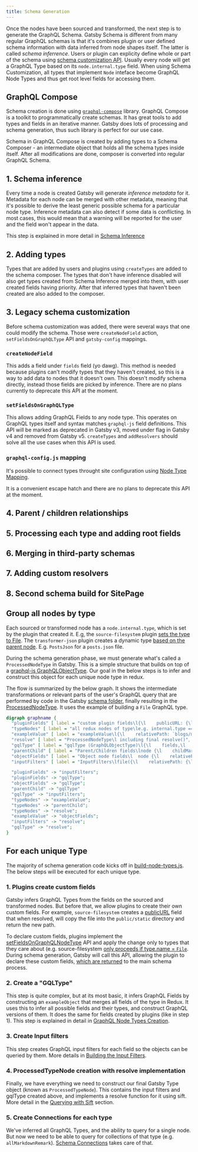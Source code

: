 ```yaml
---
title: Schema Generation
---
```


Once the nodes have been sourced and transformed, the next step is to generate the GraphQL Schema. Gatsby Schema is different from many regular GraphQL schemas is that it's combines plugin or user defined schema information with data inferred from node shapes itself. The latter is called _schema inferrence_. Users or plugin can explicity define whole or part of the schema using [schema customization API](/docs/schema-customization). Usually every node will get a GraphQL Type based on its `node.internal.type` field. When using Schema Customization, all types that implement `Node` inteface become GraphQL Node Types and thus get root level fields for accessing them.

## GraphQL Compose

Schema creation is done using [`graphql-compose`](https://github.com/graphql-compose/graphql-compose) library. GraphQL Compose is a toolkit to programmatically create schemas. It has great tools to add types and fields in an iterative manner. Gatsby does lots of processing and schema generation, thus such library is perfect for our use case.

Schema in GraphQL Compose is created by adding types to a Schema Composer - an intermediate object that holds all the schema types inside itself. After all modifications are done, composer is converted into regular GraphQL Schema.

## 1. Schema inference

Every time a node is created Gatsby will generate _inference metadata_ for it. Metadata for each node can be merged with other metadata, meaning that it's possible to derive the least generic possible schema for a particular node type. Inference metadata can also detect if some data is conflicting. In most cases, this would mean that a warning will be reported for the user and the field won't appear in the data.

This step is explained in more detail in [Schema Inference](/docs/schema-inference)

## 2. Adding types

Types that are added by users and plugins using `createTypes` are added to the schema composer. The types that don't have inference disabled will also get types created from Schema Inference merged into them, with user created fields having priority. After that inferred types that haven't been created are also added to the composer.

## 3. Legacy schema customization

Before schema customization was added, there were several ways that one could modify the schema. Those were `createNodeField` action, `setFieldsOnGraphQLType` API and `gatsby-config` mappings.

### `createNodeField`

This adds a field under `fields` field (yo dawg). This method is needed because plugins can't modify types that they haven't created, so this is a way to add data to nodes that it doesn't own. This doesn't modify schema directly, instead those fields are picked by inference. There are no plans currently to deprecate this API at the moment.

### `setFieldsOnGraphQLType`

This allows adding GraphQL Fields to any node type. This operates on GraphQL types itself and syntax matches `graphql-js` field definitions. This API will be marked as deprecated in Gatsby v3, moved under flag in Gatsby v4 and removed from Gatsby v5. `createTypes` and `addResolvers` should solve all the use cases when this API is used.

### `graphql-config.js` mapping

It's possible to connect types throught site configuration using [Node Type Mapping](https://www.gatsbyjs.org/docs/gatsby-config/#mapping-node-types).

It is a convenient escape hatch and there are no plans to deprecate this API at the moment.

## 4. Parent / children relationships

## 5. Processing each type and adding root fields

## 6. Merging in third-party schemas

## 7. Adding custom resolvers

## 8. Second schema build for SitePage

## Group all nodes by type

Each sourced or transformed node has a `node.internal.type`, which is set by the plugin that created it. E.g, the `source-filesystem` plugin [sets the type to File](https://github.com/gatsbyjs/gatsby/blob/master/packages/gatsby-source-filesystem/src/create-file-node.js#L46). The `transformer-json` plugin creates a dynamic type [based on the parent node](https://github.com/gatsbyjs/gatsby/blob/master/packages/gatsby-transformer-json/src/gatsby-node.js#L48). E.g. `PostsJson` for a `posts.json` file.

During the schema generation phase, we must generate what's called a `ProcessedNodeType` in Gatsby. This is a simple structure that builds on top of a [graphql-js GraphQLObjectType](https://graphql.org/graphql-js/type/#graphqlobjecttype). Our goal in the below steps is to infer and construct this object for each unique node type in redux.

The flow is summarized by the below graph. It shows the intermediate transformations or relevant parts of the user's GraphQL query that are performed by code in the Gatsby [schema folder](https://github.com/gatsbyjs/gatsby/tree/master/packages/gatsby/src/schema), finally resulting in the [ProcessedNodeType](https://github.com/gatsbyjs/gatsby/blob/master/packages/gatsby/src/schema/__tests__/build-node-types.js#L182). It uses the example of building a `File` GraphQL type.

```dot
digraph graphname {
  "pluginFields" [ label = "custom plugin fields\l{\l    publicURL: {\l        type: GraphQLString,\l        resolve(file, a, c) { ... }\l    }\l}\l ", shape = box ];
  "typeNodes" [ label = "all redux nodes of type\le.g. internal.type === `File`", shape = "box" ];
  "exampleValue" [ label = "exampleValue\l{\l    relativePath: `blogs/my-blog.md`,\l    accessTime: 8292387234\l}\l ", shape = "box" ];
  "resolve" [ label = "ProcessedNodeType\l including final resolve()", shape = box ];
  "gqlType" [ label = "gqlType (GraphQLObjectType)\l{\l    fields,\l    name: `File`\l}\l ", shape = box ];
  "parentChild" [ label = "Parent/Children fields\lnode {\l    childMarkdownRemark { html }\l    parent { id }\l}\l ", shape = "box" ];
  "objectFields" [ label = "Object node fields\l  node {\l    relativePath,\l    accessTime\l}\l ", shape = "box" ];
  "inputFilters" [ label = "InputFilters\lfile({\l    relativePath: {\l        eq: `blogs/my-blog.md`\l    }\l})\l ", shape = box ]

  "pluginFields" -> "inputFilters";
  "pluginFields" -> "gqlType";
  "objectFields" -> "gqlType";
  "parentChild" -> "gqlType"
  "gqlType" -> "inputFilters";
  "typeNodes" -> "exampleValue";
  "typeNodes" -> "parentChild";
  "typeNodes" -> "resolve";
  "exampleValue" -> "objectFields";
  "inputFilters" -> "resolve";
  "gqlType" -> "resolve";
}
```

## For each unique Type

The majority of schema generation code kicks off in [build-node-types.js](https://github.com/gatsbyjs/gatsby/blob/master/packages/gatsby/src/schema/__tests__/build-node-types.js). The below steps will be executed for each unique type.

### 1. Plugins create custom fields

Gatsby infers GraphQL Types from the fields on the sourced and transformed nodes. But before that, we allow plugins to create their own custom fields. For example, `source-filesystem` creates a [publicURL](https://github.com/gatsbyjs/gatsby/blob/master/packages/gatsby-source-filesystem/src/extend-file-node.js#L11) field that when resolved, will copy the file into the `public/static` directory and return the new path.

To declare custom fields, plugins implement the [setFieldsOnGraphQLNodeType](/docs/node-apis/#setFieldsOnGraphQLNodeType) API and apply the change only to types that they care about (e.g. source-filesystem [only proceeds if type.name = `File`](https://github.com/gatsbyjs/gatsby/blob/master/packages/gatsby-source-filesystem/src/extend-file-node.js#L6). During schema generation, Gatsby will call this API, allowing the plugin to declare these custom fields, [which are returned](https://github.com/gatsbyjs/gatsby/blob/master/packages/gatsby/src/schema/__tests__/build-node-types.js#L151) to the main schema process.

### 2. Create a "GQLType"

This step is quite complex, but at its most basic, it infers GraphQL Fields by constructing an `exampleObject` that merges all fields of the type in Redux. It uses this to infer all possible fields and their types, and construct GraphQL versions of them. It does the same for fields created by plugins (like in step 1). This step is explained in detail in [GraphQL Node Types Creation](/docs/schema-gql-type).

### 3. Create Input filters

This step creates GraphQL input filters for each field so the objects can be queried by them. More details in [Building the Input Filters](/docs/schema-input-gql).

### 4. ProcessedTypeNode creation with resolve implementation

Finally, we have everything we need to construct our final Gatsby Type object (known as `ProcessedTypeNode`). This contains the input filters and gqlType created above, and implements a resolve function for it using sift. More detail in the [Querying with Sift](/docs/schema-sift) section.

### 5. Create Connections for each type

We've inferred all GraphQL Types, and the ability to query for a single node. But now we need to be able to query for collections of that type (e.g. `allMarkdownRemark`). [Schema Connections](/docs/schema-connections/) takes care of that.
